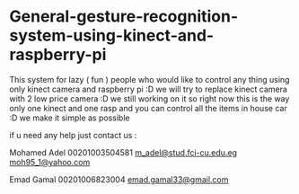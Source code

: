 # General-gesture-recognition-system-using-kinect-and-raspberry-pi
This system for lazy ( fun )  people who would like to control any thing using only kinect camera and raspberry pi :D  we will try to replace kinect camera with 2 low price camera :D we still working on it  so right now this is the way only one kinect and one rasp and you can control all the items in house car :D  we make it simple as possible 

if u need any help just contact us :

Mohamed Adel  00201003504581 m_adel@stud.fci-cu.edu.eg  moh95_1@yahoo.com

Emad Gamal   00201006823004 emad.gamal33@gmail.com
